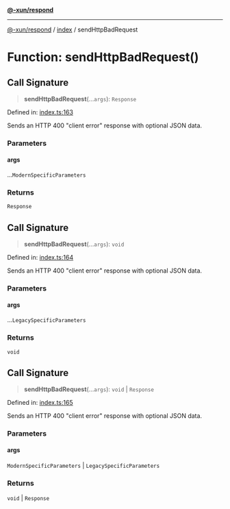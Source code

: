 [**@-xun/respond**](../../README.md)

***

[@-xun/respond](../../README.md) / [index](../README.md) / sendHttpBadRequest

# Function: sendHttpBadRequest()

## Call Signature

> **sendHttpBadRequest**(...`args`): `Response`

Defined in: [index.ts:163](https://github.com/Xunnamius/api-utils/blob/7043346440f4234ebd4f9ce5c0c70a3a86a21c41/packages/respond/src/index.ts#L163)

Sends an HTTP 400 "client error" response with optional JSON data.

### Parameters

#### args

...`ModernSpecificParameters`

### Returns

`Response`

## Call Signature

> **sendHttpBadRequest**(...`args`): `void`

Defined in: [index.ts:164](https://github.com/Xunnamius/api-utils/blob/7043346440f4234ebd4f9ce5c0c70a3a86a21c41/packages/respond/src/index.ts#L164)

Sends an HTTP 400 "client error" response with optional JSON data.

### Parameters

#### args

...`LegacySpecificParameters`

### Returns

`void`

## Call Signature

> **sendHttpBadRequest**(...`args`): `void` \| `Response`

Defined in: [index.ts:165](https://github.com/Xunnamius/api-utils/blob/7043346440f4234ebd4f9ce5c0c70a3a86a21c41/packages/respond/src/index.ts#L165)

Sends an HTTP 400 "client error" response with optional JSON data.

### Parameters

#### args

`ModernSpecificParameters` | `LegacySpecificParameters`

### Returns

`void` \| `Response`
